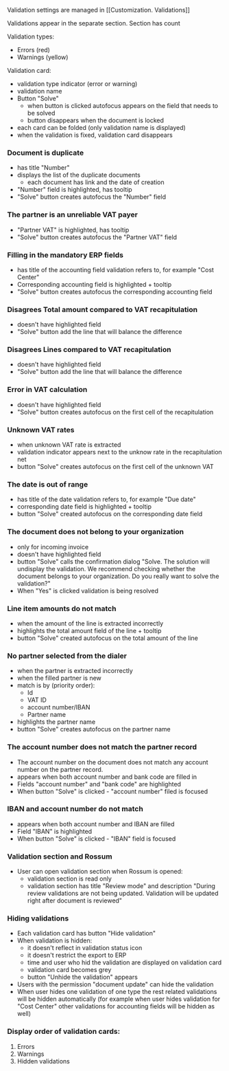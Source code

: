 
Validation settings are managed in [[Customization. Validations]]

Validations appear in the separate section.
Section has count

Validation types:
* Errors (red)
* Warnings (yellow)

Validation card:
* validation type indicator (error or warning)
* validation name
* Button "Solve"
	* when button is clicked autofocus appears on the field that needs to be solved
	* button disappears when the document is locked
* each card can be folded (only validation name is displayed)
* when the validation is fixed, validation card disappears


### Document is duplicate

* has title "Number"
* displays the list of the duplicate documents
	* each document has link and the date of creation
* "Number" field is highlighted, has tooltip
* "Solve" button creates autofocus the "Number" field


### The partner is an unreliable VAT payer

* "Partner VAT" is highlighted, has tooltip
*  "Solve" button creates autofocus the "Partner VAT" field

### Filling in the mandatory ERP fields

* has title of the accounting field validation refers to, for example "Cost Center"
* Corresponding accounting field is highlighted  + tooltip
* "Solve" button creates autofocus the corresponding accounting field

### Disagrees Total amount compared to VAT recapitulation

* doesn't have highlighted field
* "Solve" button add the line that will balance the difference

### Disagrees Lines compared to VAT recapitulation

* doesn't have highlighted field
* "Solve" button add the line that will balance the difference

### Error in VAT calculation

* doesn't have highlighted field
* "Solve" button creates autofocus on the first cell of the recapitulation

### Unknown VAT rates

* when unknown VAT rate is extracted
* validation indicator appears next to the unknow rate in the recapitulation net
* button "Solve" creates autofocus on the first cell of the unknown VAT 

### The date is out of range

* has title of the date validation refers to, for example "Due date"
* corresponding date field is highlighted + tooltip
* button "Solve" created autofocus on the corresponding date field

### The document does not belong to your organization

* only for incoming invoice
* doesn't have highlighted field
* button "Solve" calls the confirmation dialog "Solve. The solution will undisplay the validation. We recommend checking whether the document belongs to your organization. Do you really want to solve the validation?"
* When "Yes" is clicked validation is being resolved


### Line item amounts do not match

* when the amount of the line is extracted incorrectly
* highlights the total amount field of the line + tooltip
* button "Solve" created autofocus on the total amount of the line

### No partner selected from the dialer

* when the partner is extracted incorrectly
* when the filled partner is new
* match is by (priority order):
	* Id
	* VAT ID
	* account number/IBAN
	* Partner name 
* highlights the partner name
* button "Solve" creates autofocus on the partner name

### The account number does not match the partner record

* The account number on the document does not match any account number on the partner record.
* appears when both account number and bank code are filled in
* Fields "account number" and "bank code" are highlighted
* When button "Solve" is clicked - "account number" filed is focused

### IBAN and account number do not match

* appears when both account number and IBAN are filled
* Field "IBAN" is highlighted
* When button "Solve" is clicked - "IBAN" field is focused
### Validation section and Rossum

* User can open validation section when Rossum is opened:
	* validation section is read only
	* validation section has title "Review mode" and description "During review validations are not being updated. Validation will be updated right after document is reviewed"

### Hiding validations

* Each validation card has button "Hide validation"
* When validation is hidden:
	* it doesn't reflect in validation status icon
	* it doesn't restrict the export to ERP
	* time and user who hid the validation are displayed on validation card
	* validation card becomes grey
	* button "Unhide the validation" appears
* Users with the permission "document update" can hide the validation
* When user hides one validation of one type the rest related validations will be hidden automatically (for example when user hides validation for "Cost Center" other validations for accounting fields will be hidden as well)

### Display order of validation cards:
1. Errors
2. Warnings
3. Hidden validations
